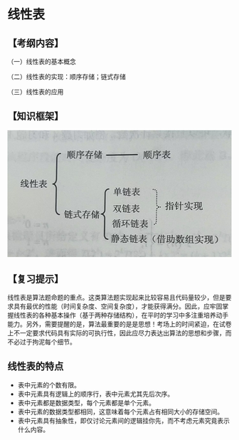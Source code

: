 # 线性表  

## 【考纲内容】  
（一）线性表的基本概念  

（二）线性表的实现：顺序存储；链式存储  

（三）线性表的应用  

## 【知识框架】  

![图片](/assets/线性表.png)

## 【复习提示】  
  线性表是算法题命题的重点。这类算法题实现起来比较容易且代码量较少，但是要求具有最优的性能（时间复杂度、空间复杂度），才能获得满分。因此，应牢固掌握线性表的各种基本操作（基于两种存储结构），在平时的学习中多注重培养动手能力。另外，需要提醒的是，算法最重要的是是思想！考场上的时间紧迫，在试卷上不一定要求代码具有实际的可执行性，因此应尽力表达出算法的思想和步骤，而不必过于拘泥每个细节。  

## 线性表的特点  

  * 表中元素的个数有限。  
  * 表中元素具有逻辑上的顺序行，表中元素尤其先后次序。  
  * 表中元素都是数据类型，每个元素都是单个元素。  
  * 表中元素的数据类型都相同，这意味着每个元素占有相同大小的存储空间。  
  * 表中元素具有抽象性，即仅讨论元素间的逻辑挂你先，而不考虑元素究竟表示什么内容。

